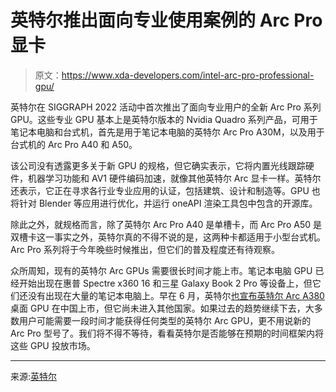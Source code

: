 # 英特尔推出面向专业使用案例的 Arc Pro 显卡

> 原文：<https://www.xda-developers.com/intel-arc-pro-professional-gpu/>

英特尔在 SIGGRAPH 2022 活动中首次推出了面向专业用户的全新 Arc Pro 系列 GPU。这些专业 GPU 基本上是英特尔版本的 Nvidia Quadro 系列产品，可用于笔记本电脑和台式机，首先是用于笔记本电脑的英特尔 Arc Pro A30M，以及用于台式机的 Arc Pro A40 和 A50。

该公司没有透露更多关于新 GPU 的规格，但它确实表示，它将内置光线跟踪硬件，机器学习功能和 AV1 硬件编码加速，就像其他英特尔 Arc 显卡一样。英特尔还表示，它正在寻求各行业专业应用的认证，包括建筑、设计和制造等。GPU 也将针对 Blender 等应用进行优化，并运行 oneAPI 渲染工具包中包含的开源库。

除此之外，就规格而言，除了英特尔 Arc Pro A40 是单槽卡，而 Arc Pro A50 是双槽卡这一事实之外，英特尔真的不得不说的是，这两种卡都适用于小型台式机。Arc Pro 系列将于今年晚些时候推出，但它们的普及程度还有待观察。

众所周知，现有的英特尔 Arc GPUs 需要很长时间才能上市。笔记本电脑 GPU 已经开始出现在惠普 Spectre x360 16 和三星 Galaxy Book 2 Pro 等设备上，但它们还没有出现在大量的笔记本电脑上。早在 6 月，英特尔[也宣布英特尔 Arc A380](https://www.xda-developers.com/intel-arc-a380-available-china/) 桌面 GPU 在中国上市，但它尚未进入其他国家。如果过去的趋势继续下去，大多数用户可能需要一段时间才能获得任何类型的英特尔 Arc GPU，更不用说新的 Arc Pro 型号了。我们将不得不等待，看看英特尔是否能够在预期的时间框架内将这些 GPU 投放市场。

* * *

来源:[英特尔](https://www.intel.com/content/www/us/en/newsroom/article/arc-pro-gpu-products-unveiled.html)